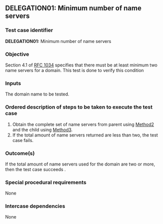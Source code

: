 ## DELEGATION01: Minimum number of name servers   

### Test case identifier

**DELEGATION01:** Minimum number of name servers

### Objective

Section 4.1 of [RFC 1034](http://tools.ietf.org/html/rfc1034) specifies that
there must be at least minimum two name servers for a domain. This test is
done to verify this condition

### Inputs

The domain name to be tested.

### Ordered description of steps to be taken to execute the test case

1. Obtain the complete set of name servers from parent using
   [Method2](../Methods.md) and the child using [Method3](../Methods.md).
2. If the total amount of name servers returned are less than two, the test
   case fails.
 
### Outcome(s)

If the total amount of name servers used for the domain are two or more,
then the test case succeeds .

### Special procedural requirements

None 

### Intercase dependencies

None
